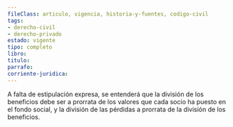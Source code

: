 ```yaml
---
fileClass: articulo, vigencia, historia-y-fuentes, codigo-civil
tags:
- derecho-civil
- derecho-privado
estado: vigente
tipo: completo
libro:
titulo:
parrafo:
corriente-juridica:
---
```

A falta de estipulación expresa, se entenderá que la división de los beneficios debe ser a prorrata de los valores que cada socio ha puesto en el fondo social, y la división de las pérdidas a prorrata de la división de los beneficios.